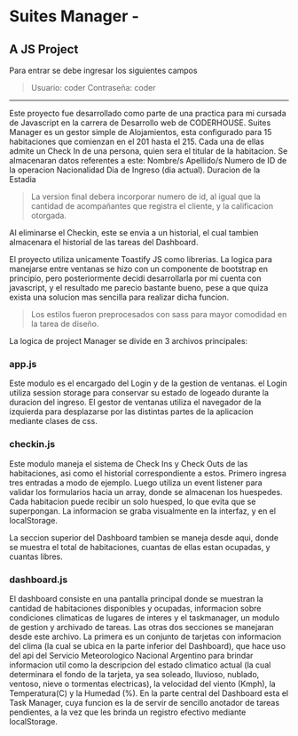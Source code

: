 # Suites Manager - 

## A JS Project


Para entrar se debe ingresar los siguientes campos

>Usuario:    coder
>Contraseña: coder

----------------------------------------------------------------------------------------------


Este proyecto fue desarrollado como parte de una practica para mi cursada de Javascript en la carrera de Desarrollo
web de CODERHOUSE.
Suites Manager es un gestor simple de Alojamientos, esta configurado para 15 habitaciones que comienzan en el 201 hasta el 215. Cada una de ellas admite un Check In de una persona, quien sera el titular de la habitacion. Se almacenaran datos referentes a este:
Nombre/s
Apellido/s
Numero de ID de la operacion
Nacionalidad
Dia de Ingreso (dia actual).
Duracion de la Estadia


>La version final debera incorporar numero de id, al igual que la cantidad de acompañantes que registra el cliente, y la calificacion otorgada.


Al eliminarse el Checkin, este se envia a un historial, el cual tambien almacenara el historial de las tareas del Dashboard.

El proyecto utiliza unicamente Toastify JS como librerias. La logica para manejarse entre ventanas se hizo con un componente de bootstrap en principio, pero posteriormente decidi desarrollarla por mi cuenta con javascript, y el resultado me parecio bastante bueno, pese a que quiza exista una solucion mas sencilla para realizar dicha funcion.

>Los estilos fueron preprocesados con sass para mayor comodidad en la tarea de diseño.

La logica de project Manager se divide en 3 archivos principales:

### app.js

Este modulo es el encargado del Login y de la gestion de ventanas.
el Login utiliza session storage para conservar su estado de logeado durante la duracion del ingreso.
El gestor de ventanas utiliza el navegador de la izquierda para desplazarse por las distintas partes de la aplicacion mediante clases de css.

### checkin.js

Este modulo maneja el sistema de Check Ins y Check Outs de las habitaciones, asi como el historial correspondiente a estos.
Primero ingresa tres entradas a modo de ejemplo.
Luego utiliza un event listener para validar los formularios hacia un array, donde se almacenan los huespedes.
Cada habitacion puede recibir un solo huesped, lo que evita que se superpongan.
La informacion se graba visualmente en la interfaz, y en el localStorage.

La seccion superior del Dashboard tambien se maneja desde aqui, donde se muestra el total de habitaciones, cuantas de ellas estan ocupadas, y cuantas libres.

### dashboard.js

El dashboard consiste en una pantalla principal donde se muestran la cantidad de habitaciones disponibles y ocupadas, informacion sobre condiciones climaticas de lugares de interes y el taskmanager, un modulo de gestion y archivado de tareas.
Las otras dos secciones se manejaran desde este archivo.
La primera es un conjunto de tarjetas con informacion del clima (la cual se ubica en la parte inferior del Dashboard), que hace uso del api del Servicio Meteorologico Nacional Argentino para brindar informacion util como la descripcion del estado climatico actual (la cual determinara el fondo de la tarjeta, ya sea soleado, lluvioso, nublado, ventoso, nieve o tormentas electricas), la velocidad del viento (Kmph), la Temperatura(C) y la Humedad (%).
En la parte central del Dashboard esta el Task Manager, cuya funcion es la de servir de sencillo anotador de tareas pendientes, a la vez que les brinda un registro efectivo mediante localStorage.